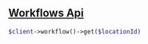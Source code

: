 ## [Workflows Api](https://highlevel.stoplight.io/docs/integrations/3c7cf6a44f362-workflows-api)

```php
$client->workflow()->get($locationId)
```
